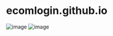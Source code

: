 # ecomlogin.github.io
![image](https://github.com/webdeveloperdesigner/ecomlogin.github.io/assets/118075241/526c373f-df35-4d44-bd5e-692be785a910)
![image](https://github.com/webdeveloperdesigner/ecomlogin.github.io/assets/118075241/0fbea238-65cd-4be9-b735-61dd18774ae9)
